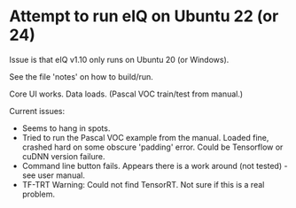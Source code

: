 # Attempt to run eIQ on Ubuntu 22 (or 24)
Issue is that eIQ v1.10 only runs on Ubuntu 20 (or Windows).

See the file 'notes' on how to build/run.

Core UI works.   Data loads.    (Pascal VOC train/test from manual.)

Current issues:
- Seems to hang in spots.
- Tried to run the Pascal VOC example from the manual.    Loaded fine, crashed hard on some obscure 'padding' error.   Could be Tensorflow or cuDNN version failure.
- Command line button fails.   Appears there is a work around (not tested) - see user manual.
- TF-TRT Warning: Could not find TensorRT.    Not sure if this is a real problem.

